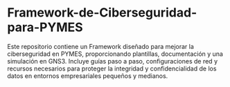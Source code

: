 # Framework-de-Ciberseguridad-para-PYMES
Este repositorio contiene un Framework diseñado para mejorar la ciberseguridad en PYMES, proporcionando plantillas, documentación y una simulación en GNS3. Incluye guías paso a paso, configuraciones de red y recursos necesarios para proteger la integridad y confidencialidad de los datos en entornos empresariales pequeños y medianos.
